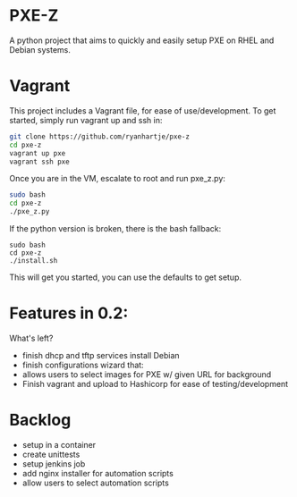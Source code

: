# PXE-Z

A python project that aims to quickly and easily setup PXE on RHEL and Debian systems.

Vagrant
====

This project includes a Vagrant file, for ease of use/development.
To get started, simply run vagrant up and ssh in:

```sh
git clone https://github.com/ryanhartje/pxe-z
cd pxe-z
vagrant up pxe
vagrant ssh pxe
```

Once you are in the VM, escalate to root and run pxe_z.py:

```sh
sudo bash
cd pxe-z
./pxe_z.py
```

If the python version is broken, there is the bash fallback:

```ssh
sudo bash
cd pxe-z
./install.sh
```

This will get you started, you can use the defaults to get setup.


Features in 0.2:
====
What's left? 

- finish dhcp and tftp services install Debian
- finish configurations wizard that:
- allows users to select images for PXE w/ given URL for background
- Finish vagrant and upload to Hashicorp for ease of testing/development


Backlog
====
- setup in a container
- create unittests
- setup jenkins job
- add nginx installer for automation scripts
- allow users to select automation scripts
